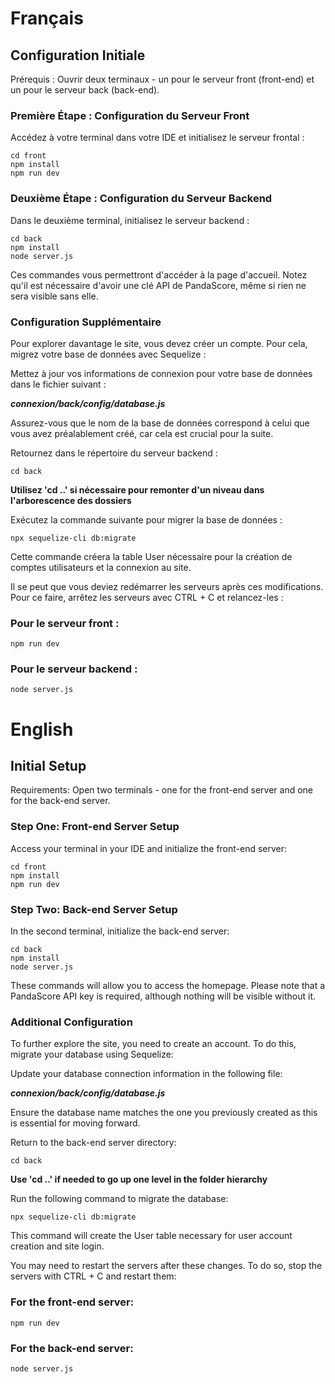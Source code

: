 # Français

## Configuration Initiale

Prérequis : Ouvrir deux terminaux - un pour le serveur front (front-end) et un pour le serveur back (back-end).

### Première Étape : Configuration du Serveur Front

Accédez à votre terminal dans votre IDE et initialisez le serveur frontal :

```
cd front
npm install
npm run dev
```

### Deuxième Étape : Configuration du Serveur Backend

Dans le deuxième terminal, initialisez le serveur backend :

```
cd back
npm install
node server.js
```

Ces commandes vous permettront d'accéder à la page d'accueil. Notez qu'il est nécessaire d'avoir une clé API de PandaScore, même si rien ne sera visible sans elle.

### Configuration Supplémentaire

Pour explorer davantage le site, vous devez créer un compte. Pour cela, migrez votre base de données avec Sequelize :

Mettez à jour vos informations de connexion pour votre base de données dans le fichier suivant :

***connexion/back/config/database.js***

Assurez-vous que le nom de la base de données correspond à celui que vous avez préalablement créé, car cela est crucial pour la suite.

Retournez dans le répertoire du serveur backend :

```
cd back
```
**Utilisez 'cd ..' si nécessaire pour remonter d'un niveau dans l'arborescence des dossiers**

Exécutez la commande suivante pour migrer la base de données :

```
npx sequelize-cli db:migrate
```

Cette commande créera la table User nécessaire pour la création de comptes utilisateurs et la connexion au site.

Il se peut que vous deviez redémarrer les serveurs après ces modifications. 
Pour ce faire, arrêtez les serveurs avec CTRL + C et relancez-les :

### Pour le serveur front :

```
npm run dev
```

### Pour le serveur backend :

```
node server.js
```

# English

## Initial Setup

Requirements: Open two terminals - one for the front-end server and one for the back-end server.

### Step One: Front-end Server Setup

Access your terminal in your IDE and initialize the front-end server:

```
cd front
npm install
npm run dev
```

### Step Two: Back-end Server Setup

In the second terminal, initialize the back-end server:

```
cd back
npm install
node server.js
```

These commands will allow you to access the homepage. Please note that a PandaScore API key is required, although nothing will be visible without it.

### Additional Configuration

To further explore the site, you need to create an account. To do this, migrate your database using Sequelize:

Update your database connection information in the following file:

***connexion/back/config/database.js***

Ensure the database name matches the one you previously created as this is essential for moving forward.

Return to the back-end server directory:

```
cd back
```
**Use 'cd ..' if needed to go up one level in the folder hierarchy**

Run the following command to migrate the database:

```
npx sequelize-cli db:migrate
```

This command will create the User table necessary for user account creation and site login.

You may need to restart the servers after these changes. 
To do so, stop the servers with CTRL + C and restart them:

### For the front-end server:

```
npm run dev
```

### For the back-end server:

```
node server.js
```

